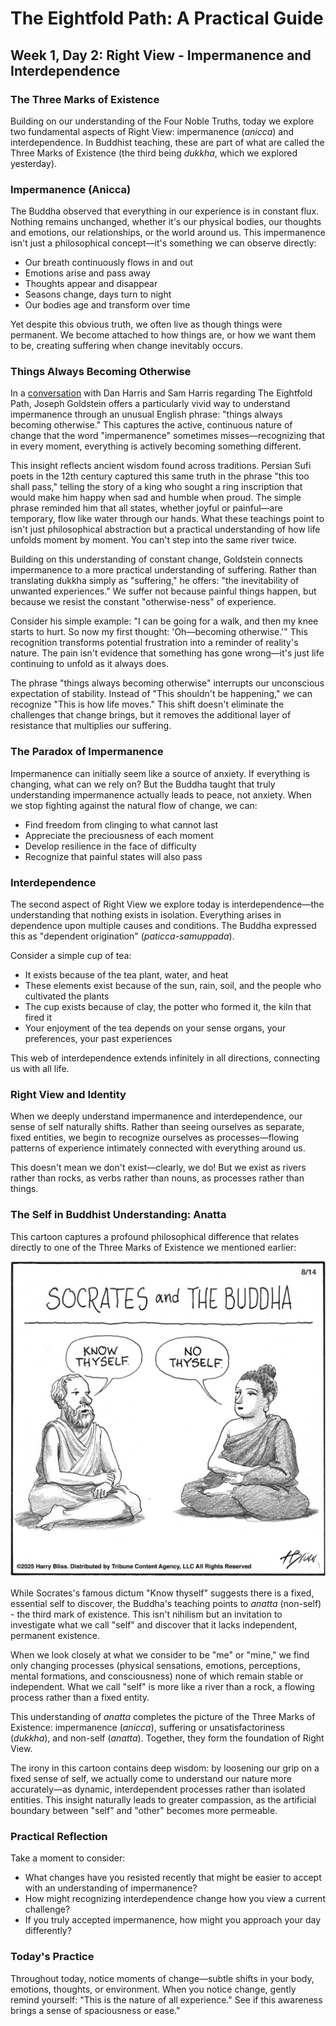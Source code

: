 # The Eightfold Path: A Practical Guide
## Week 1, Day 2: Right View - Impermanence and Interdependence

### The Three Marks of Existence

Building on our understanding of the Four Noble Truths, today we explore two fundamental aspects of Right View: impermanence (*anicca*) and interdependence. In Buddhist teaching, these are part of what are called the Three Marks of Existence (the third being *dukkha*, which we explored yesterday).

### Impermanence (Anicca)

The Buddha observed that everything in our experience is in constant flux. Nothing remains unchanged, whether it's our physical bodies, our thoughts and emotions, our relationships, or the world around us. This impermanence isn't just a philosophical concept—it's something we can observe directly:

- Our breath continuously flows in and out
- Emotions arise and pass away
- Thoughts appear and disappear
- Seasons change, days turn to night
- Our bodies age and transform over time

Yet despite this obvious truth, we often live as though things were permanent. We become attached to how things are, or how we want them to be, creating suffering when change inevitably occurs.

### Things Always Becoming Otherwise

In a [conversation](https://dynamic.wakingup.com/pack/PKC4680?source=content%20share&share_id=BF183365&code=SC04C8A7A) with Dan Harris and Sam Harris regarding The Eightfold Path, Joseph Goldstein offers a particularly vivid way to understand impermanence through an unusual English phrase: "things always becoming otherwise." This captures the active, continuous nature of change that the word "impermanence" sometimes misses—recognizing that in every moment, everything is actively becoming something different.

This insight reflects ancient wisdom found across traditions. Persian Sufi poets in the 12th century captured this same truth in the phrase "this too shall pass," telling the story of a king who sought a ring inscription that would make him happy when sad and humble when proud. The simple phrase reminded him that all states, whether joyful or painful—are temporary, flow like water through our hands. What these teachings point to isn't just philosophical abstraction but a practical understanding of how life unfolds moment by moment. You can't step into the same river twice.

Building on this understanding of constant change, Goldstein connects impermanence to a more practical understanding of suffering. Rather than translating dukkha simply as "suffering," he offers: "the inevitability of unwanted experiences." We suffer not because painful things happen, but because we resist the constant "otherwise-ness" of experience.

Consider his simple example: "I can be going for a walk, and then my knee starts to hurt. So now my first thought: 'Oh—becoming otherwise.'" This recognition transforms potential frustration into a reminder of reality's nature. The pain isn't evidence that something has gone wrong—it's just life continuing to unfold as it always does.

The phrase "things always becoming otherwise" interrupts our unconscious expectation of stability. Instead of "This shouldn't be happening," we can recognize "This is how life moves." This shift doesn't eliminate the challenges that change brings, but it removes the additional layer of resistance that multiplies our suffering.

### The Paradox of Impermanence

Impermanence can initially seem like a source of anxiety. If everything is changing, what can we rely on? But the Buddha taught that truly understanding impermanence actually leads to peace, not anxiety. When we stop fighting against the natural flow of change, we can:

- Find freedom from clinging to what cannot last
- Appreciate the preciousness of each moment
- Develop resilience in the face of difficulty
- Recognize that painful states will also pass

### Interdependence

The second aspect of Right View we explore today is interdependence—the understanding that nothing exists in isolation. Everything arises in dependence upon multiple causes and conditions. The Buddha expressed this as "dependent origination" (*paticca-samuppada*).

Consider a simple cup of tea:
- It exists because of the tea plant, water, and heat
- These elements exist because of the sun, rain, soil, and the people who cultivated the plants
- The cup exists because of clay, the potter who formed it, the kiln that fired it
- Your enjoyment of the tea depends on your sense organs, your preferences, your past experiences

This web of interdependence extends infinitely in all directions, connecting us with all life.

### Right View and Identity

When we deeply understand impermanence and interdependence, our sense of self naturally shifts. Rather than seeing ourselves as separate, fixed entities, we begin to recognize ourselves as processes—flowing patterns of experience intimately connected with everything around us.

This doesn't mean we don't exist—clearly, we do! But we exist as rivers rather than rocks, as verbs rather than nouns, as processes rather than things.

### The Self in Buddhist Understanding: Anatta

This cartoon captures a profound philosophical difference that relates directly to one of the Three Marks of Existence we mentioned earlier:

![Socrates and Buddha cartoon](../images/no-thyself.jpg)

While Socrates's famous dictum "Know thyself" suggests there is a fixed, essential self to discover, the Buddha's teaching points to *anatta* (non-self) - the third mark of existence. This isn't nihilism but an invitation to investigate what we call "self" and discover that it lacks independent, permanent existence.

When we look closely at what we consider to be "me" or "mine," we find only changing processes (physical sensations, emotions, perceptions, mental formations, and consciousness) none of which remain stable or independent. What we call "self" is more like a river than a rock, a flowing process rather than a fixed entity.

This understanding of *anatta* completes the picture of the Three Marks of Existence: impermanence (*anicca*), suffering or unsatisfactoriness (*dukkha*), and non-self (*anatta*). Together, they form the foundation of Right View.

The irony in this cartoon contains deep wisdom: by loosening our grip on a fixed sense of self, we actually come to understand our nature more accurately—as dynamic, interdependent processes rather than isolated entities. This insight naturally leads to greater compassion, as the artificial boundary between "self" and "other" becomes more permeable.

### Practical Reflection

Take a moment to consider:
- What changes have you resisted recently that might be easier to accept with an understanding of impermanence?
- How might recognizing interdependence change how you view a current challenge?
- If you truly accepted impermanence, how might you approach your day differently?

### Today's Practice

Throughout today, notice moments of change—subtle shifts in your body, emotions, thoughts, or environment. When you notice change, gently remind yourself: "This is the nature of all experience." See if this awareness brings a sense of spaciousness or ease."